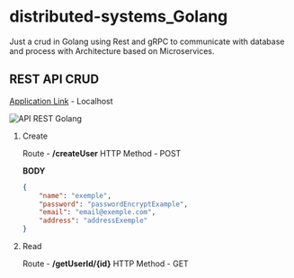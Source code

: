 # distributed-systems_Golang
Just a crud in Golang using Rest and gRPC to communicate with database and process with Architecture based on Microservices.

## REST API CRUD

[Application Link](http://localhost:5000) - Localhost

![API REST Golang](https://www.google.com/url?sa=i&url=https%3A%2F%2Fwww.mitrais.com%2Fnews-updates%2Fhow-to-dockerize-a-restful-api-with-golang-and-postgres%2F&psig=AOvVaw1jupGswdIEUOTn-ee3qWIA&ust=1668268624498000&source=images&cd=vfe&ved=0CBAQjRxqFwoTCNjkgoi_pvsCFQAAAAAdAAAAABAE)

1. Create 

    Route - **/createUser**
    HTTP Method - POST

    **BODY**

    ~~~json
    {
        "name": "exemple",
        "password": "passwordEncryptExample",
        "email": "email@exemple.com",
        "address": "addressExemple"
    }
    ~~~

2. Read 

    Route - **/getUserId/{id}**
    HTTP Method - GET